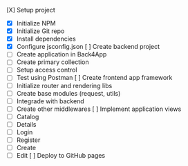 [X] Setup project
- [X] Initialize NPM
- [X] Initialize Git repo
- [X] Install dependencies
- [X] Configure jsconfig.json
[ ] Create backend project
- [ ] Create application in Back4App
- [ ] Create primary collection
- [ ] Setup access control
- [ ] Test using Postman
[ ] Create frontend app framework
- [ ] Initialize router and rendering libs
- [ ] Create base modules (request, utils)
- [ ] Integrade with backend
- [ ] Create other middlewares
[ ] Implement application views
- [ ] Catalog
- [ ] Details
- [ ] Login
- [ ] Register
- [ ] Create
- [ ] Edit
[ ] Deploy to GitHub pages
